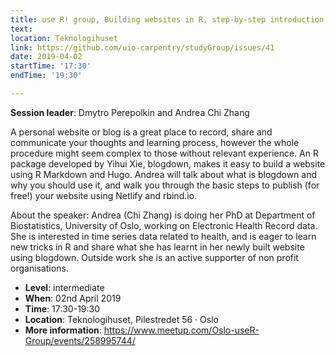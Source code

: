 ```yaml
---
title: use R! group, Building websites in R, step-by-step introduction to blogdown
text: 
location: Teknologihuset
link: https://github.com/uio-carpentry/studyGroup/issues/41
date: 2019-04-02
startTime: '17:30'
endTime: '19:30'

---
```


**Session leader**: Dmytro Perepolkin and Andrea Chi Zhang

A personal website or blog is a great place to record, share and communicate your thoughts and learning process, however the whole procedure might seem complex to those without relevant experience. An R package developed by Yihui Xie, blogdown, makes it easy to build a website using R Markdown and Hugo. Andrea will talk about what is blogdown and why you should use it, and walk you through the basic steps to publish (for free!) your website using Netlify and rbind.io.

About the speaker:
Andrea (Chi Zhang) is doing her PhD at Department of Biostatistics, University of Oslo, working on Electronic Health Record data. She is interested in time series data related to health, and is eager to learn new tricks in R and share what she has learnt in her newly built website using blogdown. Outside work she is an active supporter of non profit organisations.


- **Level**: intermediate
- **When**: 02nd April 2019
- **Time**: 17:30-19:30
- **Location**:   Teknologihuset, Pilestredet 56 · Oslo
- **More information**: https://www.meetup.com/Oslo-useR-Group/events/258995744/
